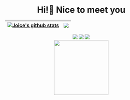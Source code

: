 <h1 align="center"> Hi!👋 Nice to meet you </h1>

| <a href="https://github.com/joicepassos/github-readme-stats"><img align="center" src="https://github-readme-stats.vercel.app/api?username=joicepassos&show_icons=true&include_all_commits=true&theme=buefy&hide_border=true" alt="Joice's github stats" /></a> | <a href="https://github.com/joicepassos/github-readme-stats"><img align="center" src="https://github-readme-stats.vercel.app/api/top-langs/?username=joicepassos&layout=compact&theme=buefy&hide_border=true" /></a> |
| ------------- | ------------- |


<div align="center">
<a href="https://gitlab.com/joicepassos" alt="gitlab" target="_blank">
<a href="https://instagram.com/joice_passsos" target="_blank"><img src="https://img.shields.io/badge/-Instagram-%23E4405F?style=for-the-badge&logo=instagram&logoColor=white" target="_blank"></a>
<a href = "mailto:joicepassos72@gmail.com"><img src="https://img.shields.io/badge/Gmail-D14836?style=for-the-badge&logo=gmail&logoColor=white" target="_blank"></a>
<a href="https://www.linkedin.com/in/jfpassos" target="_blank"><img src="https://img.shields.io/badge/-LinkedIn-%230077B5?style=for-the-badge&logo=linkedin&logoColor=white" target="_blank"></a>   
</div>
                      
<div align="center">
<a href="https://github.com/seu-usuário-aqui">
<!-- <img height="180em" src="https://github-readme-stats.vercel.app/api/top-langs/?username=joicepassos&layout=compact&langs_count=7&theme=dracula"/> -->
<img height="180em" src="https://github-readme-stats.vercel.app/api?username=joicepassos&show_icons=true&theme=dracula&include_all_commits=true&count_private=true"/>
</div>
  


